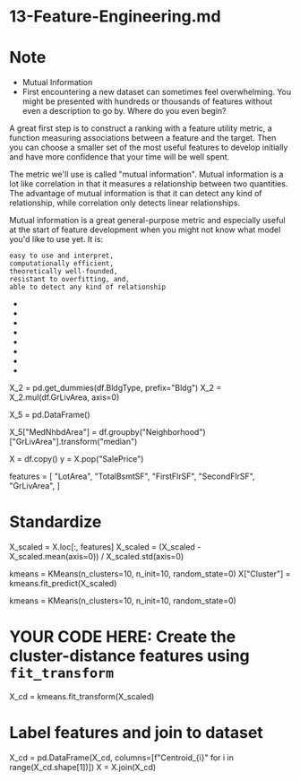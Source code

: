# 13-Feature-Engineering.md

# Note

- Mutual Information
- First encountering a new dataset can sometimes feel overwhelming. You might be presented with hundreds or thousands of features without even a description to go by. Where do you even begin?

A great first step is to construct a ranking with a feature utility metric, a function measuring associations between a feature and the target. Then you can choose a smaller set of the most useful features to develop initially and have more confidence that your time will be well spent.

The metric we'll use is called "mutual information". Mutual information is a lot like correlation in that it measures a relationship between two quantities. The advantage of mutual information is that it can detect any kind of relationship, while correlation only detects linear relationships.

Mutual information is a great general-purpose metric and especially useful at the start of feature development when you might not know what model you'd like to use yet. It is:

    easy to use and interpret,
    computationally efficient,
    theoretically well-founded,
    resistant to overfitting, and,
    able to detect any kind of relationship

- 
- 
- 
- 
- 
- 
- 
- 
X_2 = pd.get_dummies(df.BldgType, prefix="Bldg")
X_2 = X_2.mul(df.GrLivArea, axis=0)


X_5 = pd.DataFrame()

X_5["MedNhbdArea"] = df.groupby("Neighborhood")["GrLivArea"].transform("median")




X = df.copy()
y = X.pop("SalePrice")

features = [
    "LotArea",
    "TotalBsmtSF",
    "FirstFlrSF",
    "SecondFlrSF",
    "GrLivArea",
]

# Standardize
X_scaled = X.loc[:, features]
X_scaled = (X_scaled - X_scaled.mean(axis=0)) / X_scaled.std(axis=0)

kmeans = KMeans(n_clusters=10, n_init=10, random_state=0)
X["Cluster"] = kmeans.fit_predict(X_scaled)





kmeans = KMeans(n_clusters=10, n_init=10, random_state=0)

# YOUR CODE HERE: Create the cluster-distance features using `fit_transform`
X_cd = kmeans.fit_transform(X_scaled)

# Label features and join to dataset
X_cd = pd.DataFrame(X_cd, columns=[f"Centroid_{i}" for i in range(X_cd.shape[1])])
X = X.join(X_cd)







